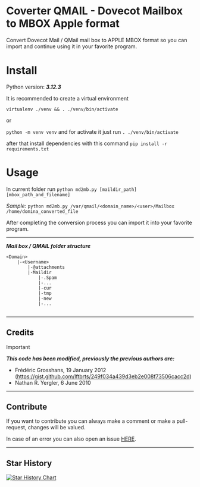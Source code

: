 # Coverter QMAIL - Dovecot Mailbox to MBOX Apple format

Convert Dovecot Mail / QMail mail box to APPLE MBOX format so you can import and continue using it in your favorite program.

# Install

Python version: ***3.12.3***

It is recommended to create a virtual environment

`virtualenv ./venv && . ./venv/bin/activate`

or 

`python -m venv venv` and for activate it just run `. ./venv/bin/activate`

after that install dependencies with this command `pip install -r requirements.txt`

# Usage

In current folder run `python md2mb.py [maildir_path] [mbox_path_and_filename]`

_Sample:_
`python md2mb.py /var/qmail/<domain_name>/<user>/Mailbox /home/domina_converted_file`

After completing the conversion process you can import it into your favorite program.

---

***Mail box / QMAIL folder structure***

```text
<Domain>
    |-<Username>
        |-@attachments
        |-Maildir
            |-.Spam
            |-...
            |-cur
            |-tmp
            |-new
            |-...
            
```

---

## Credits
> [!IMPORTANT]
>***This code has been modified, previously the previous authors are:***  
>* Frédéric Grosshans, 19 January 2012 (https://gist.github.com/lftbrts/249f034a439d3eb2e008f73506cacc2d)
>* Nathan R. Yergler, 6 June 2010

---

## Contribute

If you want to contribute you can always make a comment or make a pull-request, changes will be valued.


In case of an error you can also open an issue [HERE](https://github.com/klich3/Converter-QMAIL-MBOX/issues). 

---

## Star History

[![Star History Chart](https://api.star-history.com/svg?repos=klich3/Converter-QMAIL-MBOX&type=Date)](https://star-history.com/#klich3/Converter-QMAIL-MBOX&Date)